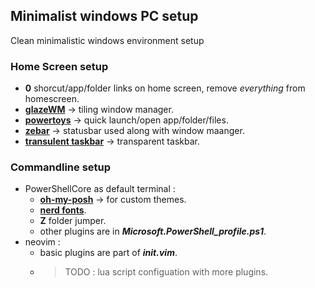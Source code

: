 ## Minimalist windows PC setup

Clean minimalistic windows environment setup

### Home Screen setup

- **0** shorcut/app/folder links on home screen, remove _everything_ from homescreen.
- **[glazeWM](https://github.com/glzr-io/glazewm "glazeWM")** -> tiling window manager.
- **[powertoys](https://learn.microsoft.com/en-us/windows/powertoys/ "powerToys")** -> quick launch/open app/folder/files.
- **[zebar](https://github.com/glzr-io/zebar "zebar")** -> statusbar used along with window maanger.
- **[transulent taskbar](https://apps.microsoft.com/detail/9pf4kz2vn4w9?hl=en-US&gl=US "transulent taskbar")** -> transparent taskbar.

### Commandline setup

- PowerShellCore as default terminal :
  - **[oh-my-posh](https://ohmyposh.dev/docs/ "oh-my-posh")** -> for custom themes.
  - **[nerd fonts](https://www.nerdfonts.com/font-downloads "nerd-fonts")**.
  - **Z** folder jumper.
  - other plugins are in **_Microsoft.PowerShell_profile.ps1_**.
- neovim :
  - basic plugins are part of **_init.vim_**.
  - > TODO : lua script configuation with more plugins.
